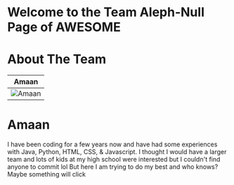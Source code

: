 Welcome to the Team Aleph-Null Page of AWESOME
===========================================


About The Team
==============

| Amaan 
|--- 
| ![Amaan](https://lh5.googleusercontent.com/-qKJYyghTHxs/VGj5lqMcJ8I/AAAAAAAAFBw/LPTq_I5s4BY/s356-no/androidify.gif)

Amaan
=====
I have been coding for a few years now and have had some experiences with Java, Python, HTML, CSS, & Javascript.
I thought I would have a larger team and lots of kids at my high school were interested but I couldn't find anyone to commit lol
But here I am trying to do my best and who knows? Maybe something will click
